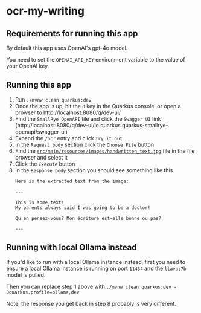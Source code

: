 # ocr-my-writing

## Requirements for running this app
By default this app uses OpenAI's gpt-4o model.

You need to set the `OPENAI_API_KEY` environment variable to the value of your OpenAI key.

## Running this app
1. Run `./mvnw clean quarkus:dev`
2. Once the app is up, hit the `d` key in the Quarkus console, or open a browser to http://localhost:8080/q/dev-ui/
3. Find the `SmallRye OpenAPI` tile and click the `Swagger UI` link (http://localhost:8080/q/dev-ui/io.quarkus.quarkus-smallrye-openapi/swagger-ui)
4. Expand the `/ocr` entry and click `Try it out`
5. In the `Request body` section click the `Choose File` button
6. Find the [`src/main/resources/images/handwritten_text.jpg`](src/main/resources/images/handwritten_text.jpg) file in the file browser and select it
7. Click the `Execute` button
8. In the `Response body` section you should see something like this
   ```
   Here is the extracted text from the image:

   ---

   This is some text!  
   My parents always said I was going to be a doctor!  

   Qu'en pensez-vous? Mon écriture est-elle bonne ou pas?  

   --- 
   ```

## Running with local Ollama instead
If you'd like to run with a local Ollama instance instead, first you need to ensure a local Ollama instance is running on port `11434` and the `llava:7b` model is pulled.

Then you can replace step 1 above with `./mvnw clean quarkus:dev -Dquarkus.profile=ollama,dev`

Note, the response you get back in step 8 probably is very different.